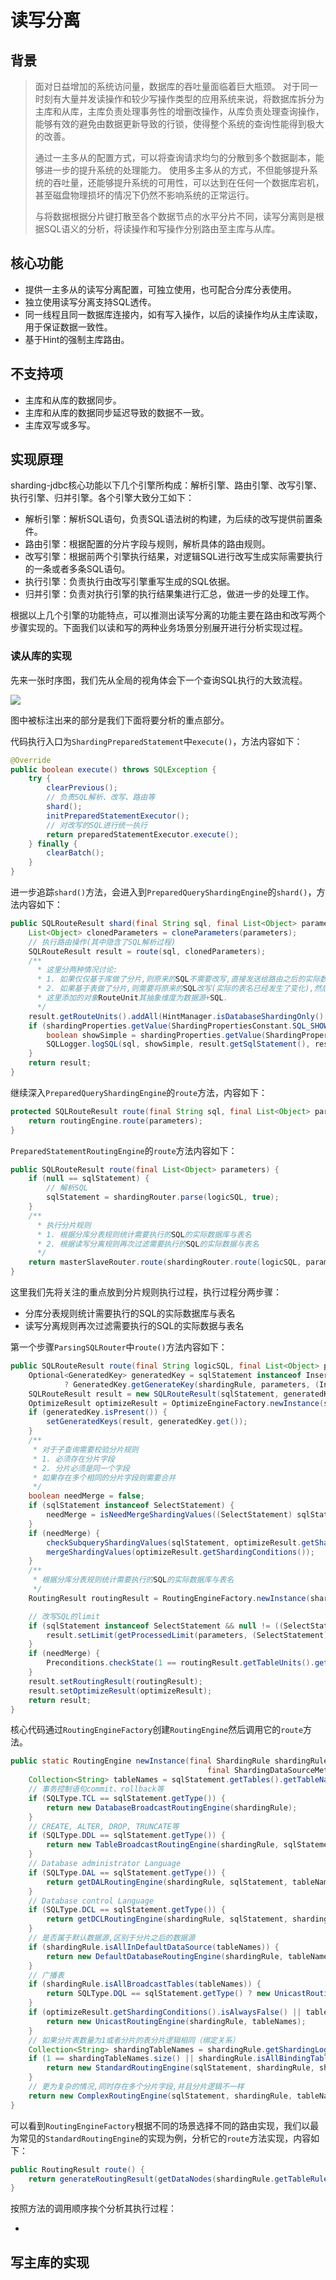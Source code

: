 # 读写分离

## 背景

> 面对日益增加的系统访问量，数据库的吞吐量面临着巨大瓶颈。 对于同一时刻有大量并发读操作和较少写操作类型的应用系统来说，将数据库拆分为主库和从库，主库负责处理事务性的增删改操作，从库负责处理查询操作，能够有效的避免由数据更新导致的行锁，使得整个系统的查询性能得到极大的改善。
>
> 通过一主多从的配置方式，可以将查询请求均匀的分散到多个数据副本，能够进一步的提升系统的处理能力。 使用多主多从的方式，不但能够提升系统的吞吐量，还能够提升系统的可用性，可以达到在任何一个数据库宕机，甚至磁盘物理损坏的情况下仍然不影响系统的正常运行。
>
> 与将数据根据分片键打散至各个数据节点的水平分片不同，读写分离则是根据SQL语义的分析，将读操作和写操作分别路由至主库与从库。

## 核心功能

- 提供一主多从的读写分离配置，可独立使用，也可配合分库分表使用。
- 独立使用读写分离支持SQL透传。
- 同一线程且同一数据库连接内，如有写入操作，以后的读操作均从主库读取，用于保证数据一致性。
- 基于Hint的强制主库路由。

## 不支持项

- 主库和从库的数据同步。
- 主库和从库的数据同步延迟导致的数据不一致。
- 主库双写或多写。

## 实现原理

sharding-jdbc核心功能以下几个引擎所构成：解析引擎、路由引擎、改写引擎、执行引擎、归并引擎。各个引擎大致分工如下：

- 解析引擎：解析SQL语句，负责SQL语法树的构建，为后续的改写提供前置条件。
- 路由引擎：根据配置的分片字段与规则，解析具体的路由规则。
- 改写引擎：根据前两个引擎执行结果，对逻辑SQL进行改写生成实际需要执行的一条或者多条SQL语句。
- 执行引擎：负责执行由改写引擎重写生成的SQL依据。
- 归并引擎：负责对执行引擎的执行结果集进行汇总，做进一步的处理工作。

根据以上几个引擎的功能特点，可以推测出读写分离的功能主要在路由和改写两个步骤实现的。下面我们以读和写的两种业务场景分别展开进行分析实现过程。

### 读从库的实现

先来一张时序图，我们先从全局的视角体会下一个查询SQL执行的大致流程。

![](./images/05_01.jpg)

图中被标注出来的部分是我们下面将要分析的重点部分。

代码执行入口为`ShardingPreparedStatement`中`execute()`，方法内容如下：

```java
@Override
public boolean execute() throws SQLException {
    try {
        clearPrevious();
        // 负责SQL解析、改写、路由等
        shard();
        initPreparedStatementExecutor();
        // 对改写的SQL进行统一执行
        return preparedStatementExecutor.execute();
    } finally {
        clearBatch();
    }
}
```

进一步追踪`shard()`方法，会进入到`PreparedQueryShardingEngine`的`shard()`，方法内容如下：

```java
public SQLRouteResult shard(final String sql, final List<Object> parameters) {
    List<Object> clonedParameters = cloneParameters(parameters);
    // 执行路由操作(其中隐含了SQL解析过程)
    SQLRouteResult result = route(sql, clonedParameters);
    /**
      * 这里分两种情况讨论:
      * 1. 如果仅仅基于库做了分片,则原来的SQL不需要改写,直接发送给路由之后的实际数据源执行即可
      * 2. 如果基于表做了分片,则需要将原来的SQL改写(实际的表名已经发生了变化),然后再发送给路由的数据源执行
      * 这里添加的对象RouteUnit其抽象维度为数据源+SQL.
      */
    result.getRouteUnits().addAll(HintManager.isDatabaseShardingOnly() ? convert(sql, clonedParameters, result) : rewriteAndConvert(sql, clonedParameters, result));
    if (shardingProperties.getValue(ShardingPropertiesConstant.SQL_SHOW)) {
        boolean showSimple = shardingProperties.getValue(ShardingPropertiesConstant.SQL_SIMPLE);
        SQLLogger.logSQL(sql, showSimple, result.getSqlStatement(), result.getRouteUnits());
    }
    return result;
}
```

继续深入`PreparedQueryShardingEngine`的`route`方法，内容如下：

```java
protected SQLRouteResult route(final String sql, final List<Object> parameters) {
    return routingEngine.route(parameters);
}
```

`PreparedStatementRoutingEngine`的`route`方法内容如下：

```java
public SQLRouteResult route(final List<Object> parameters) {
    if (null == sqlStatement) {
        // 解析SQL
        sqlStatement = shardingRouter.parse(logicSQL, true);
    }
    /**
      * 执行分片规则
      * 1. 根据分库分表规则统计需要执行的SQL的实际数据库与表名
      * 2. 根据读写分离规则再次过滤需要执行的SQL的实际数据与表名
      */
    return masterSlaveRouter.route(shardingRouter.route(logicSQL, parameters, sqlStatement));
}
```

这里我们先将关注的重点放到分片规则执行过程，执行过程分两步骤：

- 分库分表规则统计需要执行的SQL的实际数据库与表名
- 读写分离规则再次过滤需要执行的SQL的实际数据与表名

第一个步骤`ParsingSQLRouter`中`route()`方法内容如下：

```java
public SQLRouteResult route(final String logicSQL, final List<Object> parameters, final SQLStatement sqlStatement) {
    Optional<GeneratedKey> generatedKey = sqlStatement instanceof InsertStatement
            ? GeneratedKey.getGenerateKey(shardingRule, parameters, (InsertStatement) sqlStatement) : Optional.<GeneratedKey>absent();
    SQLRouteResult result = new SQLRouteResult(sqlStatement, generatedKey.orNull());
    OptimizeResult optimizeResult = OptimizeEngineFactory.newInstance(shardingRule, sqlStatement, parameters, generatedKey.orNull()).optimize();
    if (generatedKey.isPresent()) {
        setGeneratedKeys(result, generatedKey.get());
    }
    /**
     * 对于子查询需要校验分片规则
     * 1. 必须存在分片字段
     * 2. 分片必须是同一个字段
     * 如果存在多个相同的分片字段则需要合并
     */
    boolean needMerge = false;
    if (sqlStatement instanceof SelectStatement) {
        needMerge = isNeedMergeShardingValues((SelectStatement) sqlStatement);
    }
    if (needMerge) {
        checkSubqueryShardingValues(sqlStatement, optimizeResult.getShardingConditions());
        mergeShardingValues(optimizeResult.getShardingConditions());
    }
    /**
     * 根据分库分表规则统计需要执行的SQL的实际数据库与表名
     */
    RoutingResult routingResult = RoutingEngineFactory.newInstance(shardingRule, shardingMetaData.getDataSource(), sqlStatement, optimizeResult).route();

    // 改写SQL的limit
    if (sqlStatement instanceof SelectStatement && null != ((SelectStatement) sqlStatement).getLimit() && !routingResult.isSingleRouting()) {
        result.setLimit(getProcessedLimit(parameters, (SelectStatement) sqlStatement));
    }
    if (needMerge) {
        Preconditions.checkState(1 == routingResult.getTableUnits().getTableUnits().size(), "Must have one sharding with subquery.");
    }
    result.setRoutingResult(routingResult);
    result.setOptimizeResult(optimizeResult);
    return result;
}
```

核心代码通过`RoutingEngineFactory`创建`RoutingEngine`然后调用它的`route`方法。

```java
public static RoutingEngine newInstance(final ShardingRule shardingRule,
                                            final ShardingDataSourceMetaData shardingDataSourceMetaData, final SQLStatement sqlStatement, final OptimizeResult optimizeResult) {
    Collection<String> tableNames = sqlStatement.getTables().getTableNames();
    // 事务控制语句commit、rollback等
    if (SQLType.TCL == sqlStatement.getType()) {
        return new DatabaseBroadcastRoutingEngine(shardingRule);
    }
    // CREATE, ALTER, DROP, TRUNCATE等
    if (SQLType.DDL == sqlStatement.getType()) {
        return new TableBroadcastRoutingEngine(shardingRule, sqlStatement);
    }
    // Database administrator Language
    if (SQLType.DAL == sqlStatement.getType()) {
        return getDALRoutingEngine(shardingRule, sqlStatement, tableNames);
    }
    // Database control Language
    if (SQLType.DCL == sqlStatement.getType()) {
        return getDCLRoutingEngine(shardingRule, sqlStatement, shardingDataSourceMetaData);
    }
    // 是否属于默认数据源,区别于分片之后的数据源
    if (shardingRule.isAllInDefaultDataSource(tableNames)) {
        return new DefaultDatabaseRoutingEngine(shardingRule, tableNames);
    }
    // 广播表
    if (shardingRule.isAllBroadcastTables(tableNames)) {
        return SQLType.DQL == sqlStatement.getType() ? new UnicastRoutingEngine(shardingRule, tableNames) : new DatabaseBroadcastRoutingEngine(shardingRule);
    }
    if (optimizeResult.getShardingConditions().isAlwaysFalse() || tableNames.isEmpty()) {
        return new UnicastRoutingEngine(shardingRule, tableNames);
    }
    // 如果分片表数量为1或者分片的表分片逻辑相同（绑定关系）
    Collection<String> shardingTableNames = shardingRule.getShardingLogicTableNames(tableNames);
    if (1 == shardingTableNames.size() || shardingRule.isAllBindingTables(shardingTableNames)) {
        return new StandardRoutingEngine(sqlStatement, shardingRule, shardingTableNames.iterator().next(), optimizeResult);
    }
    // 更为复杂的情况,同时存在多个分片字段,并且分片逻辑不一样
    return new ComplexRoutingEngine(sqlStatement, shardingRule, tableNames, optimizeResult);
}
```

可以看到`RoutingEngineFactory`根据不同的场景选择不同的路由实现，我们以最为常见的`StandardRoutingEngine`的实现为例，分析它的`route`方法实现，内容如下：

```java
public RoutingResult route() {
    return generateRoutingResult(getDataNodes(shardingRule.getTableRule(logicTableName)));
}
```

按照方法的调用顺序挨个分析其执行过程：

- 

## 写主库的实现

